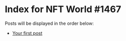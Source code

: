 # Index for NFT World #1467
Posts will be displayed in the order below:

- [Your first post](./001-first.md)

